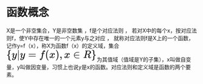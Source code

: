 # 函数概念
X是一个非空集合，Y是非空数集 ，f是个对应法则 ， 若对X中的每个x，按对应法则f，使Y中存在唯一的一个元素y与之对应 ， 就称对应法则f是X上的一个函数，记作y=f（x），称X为函数f（x）的定义域，集合
![](1.svg)为其值域（值域是Y的子集），x叫做自变量，y叫做因变量，习惯上也说y是x的函数。对应法则和定义域是函数的两个要素。
